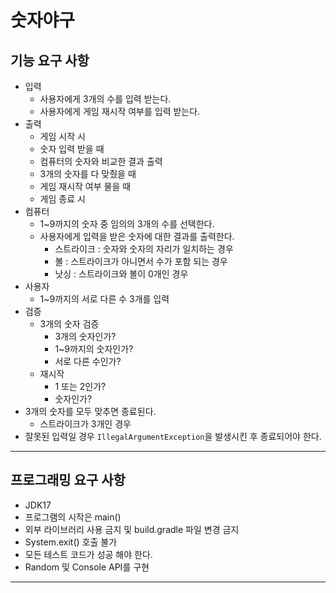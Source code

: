 # 숫자야구

## 기능 요구 사항

- 입력
    - 사용자에게 3개의 수를 입력 받는다.
    - 사용자에게 게임 재시작 여부를 입력 받는다.
- 출력
    - 게임 시작 시
    - 숫자 입력 받을 때
    - 컴퓨터의 숫자와 비교한 결과 출력
    - 3개의 숫자를 다 맞췄을 때
    - 게임 재시작 여부 물을 때
    - 게임 종료 시
- 컴퓨터
    - 1~9까지의 숫자 중 임의의 3개의 수를 선택한다.
    - 사용자에게 입력을 받은 숫자에 대한 결과를 출력한다.
        - 스트라이크 : 숫자와 숫자의 자리가 일치하는 경우
        - 볼 : 스트라이크가 아니면서 수가 포함 되는 경우
        - 낫싱 : 스트라이크와 볼이 0개인 경우
- 사용자
    - 1~9까지의 서로 다른 수 3개를 입력
- 검증
    - 3개의 숫자 검증
        - 3개의 숫자인가?
        - 1~9까지의 숫자인가?
        - 서로 다른 수인가?
    - 재시작
        - 1 또는 2인가?
        - 숫자인가?
- 3개의 숫자를 모두 맞추면 종료된다.
    - 스트라이크가 3개인 경우
- 잘못된 입력일 경우 `IllegalArgumentException`을 발생시킨 후 종료되어야 한다.

---

## 프로그래밍 요구 사항

- JDK17
- 프로그램의 시작은 main()
- 외부 라이브러리 사용 금지 및 build.gradle 파일 변경 금지
- System.exit() 호출 불가
- 모든 테스트 코드가 성공 해야 한다.
- Random 및 Console API를 구현

---